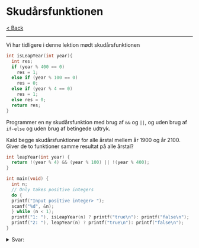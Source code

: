 # Skudårsfunktionen

[< Back](../README.md)

---

Vi har tidligere i denne lektion mødt skudårsfunktionen

```c
int isLeapYear(int year){
  int res;
  if (year % 400 == 0)
    res = 1;
  else if (year % 100 == 0)
    res = 0;
  else if (year % 4 == 0)
    res = 1;
  else res = 0;
  return res;
}
```

Programmer en ny skudårsfunktion med brug af `&&` og `||`, og uden brug af `if-else` og uden brug af betingede udtryk.

Kald begge skudårsfunktioner for alle årstal mellem år 1900 og år 2100. Giver de to funktioner samme resultat på alle årstal?

```c
int leapYear(int year) {
  return !(year % 4) && (year % 100) || !(year % 400);
}
```

```c
int main(void) {
  int n;
  // Only takes positive integers
  do {
  printf("Input positive integer> ");
  scanf("%d", &n);
  } while (n < 1);
  printf("1: "), isLeapYear(n) ? printf("true\n"): printf("false\n");
  printf("2: "), leapYear(n) ? printf("true\n"): printf("false\n");
}
```

<details>
  <summary>Svar:</summary>
  
  > Der er ingen undtagelser, begge funktioner gives samme resultat.

</details>
